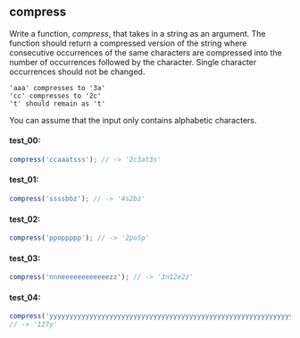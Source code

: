 ## compress

Write a function, _compress_, that takes in a string as an argument. The function should return
a compressed version of the string where consecutive occurrences of the same characters are compressed
into the number of occurrences followed by the character. Single character occurrences should not be changed.

```plaintext
'aaa' compresses to '3a'
'cc' compresses to '2c'
't' should remain as 't'
```

You can assume that the input only contains alphabetic characters.

#### test_00:

```js
compress('ccaaatsss'); // -> '2c3at3s'
```

#### test_01:

```js
compress('ssssbbz'); // -> '4s2bz'
```

#### test_02:

```js
compress('ppoppppp'); // -> '2po5p'
```

#### test_03:

```js
compress('nnneeeeeeeeeeeezz'); // -> '3n12e2z'
```

#### test_04:

```js
compress('yyyyyyyyyyyyyyyyyyyyyyyyyyyyyyyyyyyyyyyyyyyyyyyyyyyyyyyyyyyyyyyyyyyyyyyyyyyyyyyyyyyyyyyyyyyyyyyyyyyyyyyyyyyyyyyyyyyyyyyyyyyyyyy'); 
// -> '127y'
```
